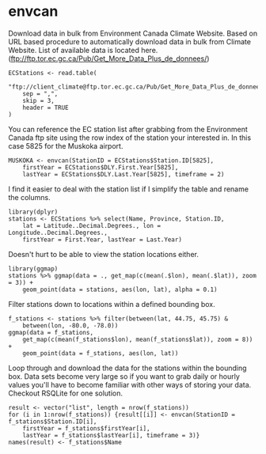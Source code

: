 # envcan
Download data in bulk from Environment Canada Climate Website. Based on URL based procedure to automatically download data in bulk from Climate Website. List of available data is located here.  (ftp://ftp.tor.ec.gc.ca/Pub/Get_More_Data_Plus_de_donnees/)

```{R}
ECStations <- read.table(
    "ftp://client_climate@ftp.tor.ec.gc.ca/Pub/Get_More_Data_Plus_de_donnees/Station%20Inventory%20EN.csv", 
    sep = ",", 
    skip = 3,
    header = TRUE 
)
```

You can reference the EC station list after grabbing from the Environment Canada ftp site using the row index of the station your interested in. In this case 5825 for the Muskoka airport.

```{R}
MUSKOKA <- envcan(StationID = ECStations$Station.ID[5825], 
    firstYear = ECStations$DLY.First.Year[5825], 
    lastYear = ECStations$DLY.Last.Year[5825], timeframe = 2)
```

I find it easier to deal with the station list if I simplify the table and rename the columns.

```{R}
library(dplyr)
stations <- ECStations %>% select(Name, Province, Station.ID, 
    lat = Latitude..Decimal.Degrees., lon = Longitude..Decimal.Degrees., 
    firstYear = First.Year, lastYear = Last.Year)
```

Doesn't hurt to be able to view the station locations either.

```{R}
library(ggmap)
stations %>% ggmap(data = ., get_map(c(mean(.$lon), mean(.$lat)), zoom = 3)) + 
    geom_point(data = stations, aes(lon, lat), alpha = 0.1)
```

Filter stations down to locations within a defined bounding box.

```{R}
f_stations <- stations %>% filter(between(lat, 44.75, 45.75) & 
    between(lon, -80.0, -78.0))
ggmap(data = f_stations, 
    get_map(c(mean(f_stations$lon), mean(f_stations$lat)), zoom = 8)) + 
    geom_point(data = f_stations, aes(lon, lat))
```

Loop through and download the data for the stations within the bounding box. Data sets become very large so if you want to grab daily or hourly values you'll have to become familiar with other ways of storing your data. Checkout RSQLite for one solution. 

```{R}
result <- vector("list", length = nrow(f_stations))
for (i in 1:nrow(f_stations)) {result[[i]] <- envcan(StationID = f_stations$Station.ID[i], 
    firstYear = f_stations$firstYear[i], 
    lastYear = f_stations$lastYear[i], timeframe = 3)} 
names(result) <- f_stations$Name
```
